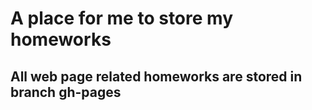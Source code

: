 # A place for me to store my homeworks  

## All web page related homeworks are stored in branch gh-pages  
